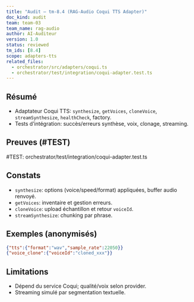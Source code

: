 ```yaml
---
title: "Audit — tm-8.4 (RAG‑Audio Coqui TTS Adapter)"
doc_kind: audit
team: team-03
team_name: rag-audio
author: AI-Auditeur
version: 1.0
status: reviewed
tm_ids: [8.4]
scope: adapters-tts
related_files:
  - orchestrator/src/adapters/coqui.ts
  - orchestrator/test/integration/coqui-adapter.test.ts
---
```


## Résumé
- Adaptateur Coqui TTS: `synthesize`, `getVoices`, `cloneVoice`, `streamSynthesize`, `healthCheck`, factory.
- Tests d’intégration: succès/erreurs synthèse, voix, clonage, streaming.

## Preuves (#TEST)
#TEST: orchestrator/test/integration/coqui-adapter.test.ts

## Constats
- `synthesize`: options (voice/speed/format) appliquées, buffer audio renvoyé.
- `getVoices`: inventaire et gestion erreurs.
- `cloneVoice`: upload échantillon et retour `voiceId`.
- `streamSynthesize`: chunking par phrase.

## Exemples (anonymisés)
```json
{"tts":{"format":"wav","sample_rate":22050}}
{"voice_clone":{"voiceId":"cloned_xxx"}}
```

## Limitations
- Dépend du service Coqui; qualité/voix selon provider.
- Streaming simulé par segmentation textuelle.
